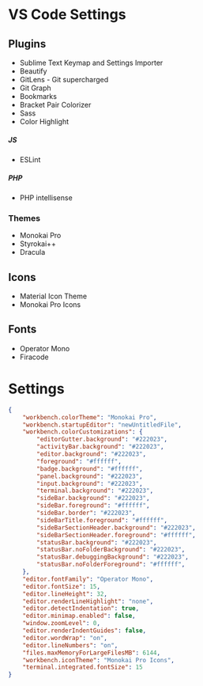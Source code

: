 # VS Code Settings

## Plugins
- Sublime Text Keymap and Settings Importer
- Beautify
- GitLens - Git supercharged
- Git Graph
- Bookmarks
- Bracket Pair Colorizer
- Sass
- Color Highlight

##### JS
- ESLint

##### PHP
- PHP intellisense

### Themes
- Monokai Pro
- Styrokai++
- Dracula

## Icons
- Material Icon Theme
- Monokai Pro Icons

## Fonts
- Operator Mono
- Firacode

# Settings
```json
{
    "workbench.colorTheme": "Monokai Pro",
    "workbench.startupEditor": "newUntitledFile",
    "workbench.colorCustomizations": {
        "editorGutter.background": "#222023",
        "activityBar.background": "#222023",
        "editor.background": "#222023",
        "foreground": "#ffffff",
        "badge.background": "#ffffff",
        "panel.background": "#222023",
        "input.background": "#222023",
        "terminal.background": "#222023",
        "sideBar.background": "#222023",
        "sideBar.foreground": "#ffffff",
        "sideBar.border": "#222023",
        "sideBarTitle.foreground": "#ffffff",
        "sideBarSectionHeader.background": "#222023",
        "sideBarSectionHeader.foreground": "#ffffff",
        "statusBar.background": "#222023",
        "statusBar.noFolderBackground": "#222023",
        "statusBar.debuggingBackground": "#222023",
        "statusBar.noFolderForeground": "#ffffff",
    },
    "editor.fontFamily": "Operator Mono",
    "editor.fontSize": 15,
    "editor.lineHeight": 32,
    "editor.renderLineHighlight": "none",
    "editor.detectIndentation": true,
    "editor.minimap.enabled": false,
    "window.zoomLevel": 0,
    "editor.renderIndentGuides": false,
    "editor.wordWrap": "on",
    "editor.lineNumbers": "on",
    "files.maxMemoryForLargeFilesMB": 6144,
    "workbench.iconTheme": "Monokai Pro Icons",
    "terminal.integrated.fontSize": 15
}
```
